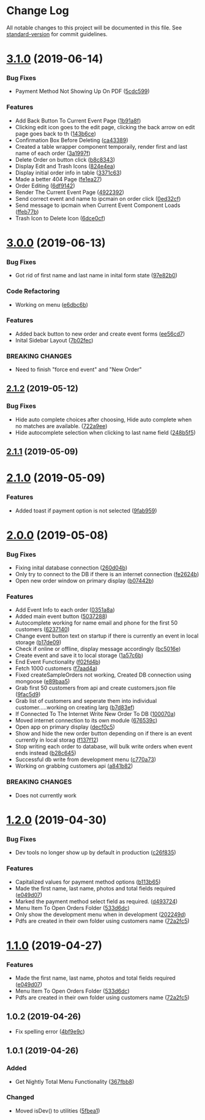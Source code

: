 # Change Log

All notable changes to this project will be documented in this file. See [standard-version](https://github.com/conventional-changelog/standard-version) for commit guidelines.

# [3.1.0](https://github.com/BrandonSmith8038/electron-onsite-photo-order/compare/v3.0.0...v3.1.0) (2019-06-14)


### Bug Fixes

* Payment Method Not Showing Up On PDF ([5cdc599](https://github.com/BrandonSmith8038/electron-onsite-photo-order/commit/5cdc599))


### Features

* Add Back Button To Current Event Page ([1b91a8f](https://github.com/BrandonSmith8038/electron-onsite-photo-order/commit/1b91a8f))
* Clicking edit icon goes to the edit page, clicking the back arrow on edit page goes back to th ([143b6ce](https://github.com/BrandonSmith8038/electron-onsite-photo-order/commit/143b6ce))
* Confirmation Box Before Deleting ([ca43389](https://github.com/BrandonSmith8038/electron-onsite-photo-order/commit/ca43389))
* Created a table wrapper component temporaily, render first and last name of each order ([3a1997f](https://github.com/BrandonSmith8038/electron-onsite-photo-order/commit/3a1997f))
* Delete Order on button click ([b8c8343](https://github.com/BrandonSmith8038/electron-onsite-photo-order/commit/b8c8343))
* Display Edit and Trash Icons ([824e4ea](https://github.com/BrandonSmith8038/electron-onsite-photo-order/commit/824e4ea))
* Display initial order info in table ([3371c63](https://github.com/BrandonSmith8038/electron-onsite-photo-order/commit/3371c63))
* Made a better 404 Page ([fe1ea27](https://github.com/BrandonSmith8038/electron-onsite-photo-order/commit/fe1ea27))
* Order Editing ([6df9142](https://github.com/BrandonSmith8038/electron-onsite-photo-order/commit/6df9142))
* Render The Current Event Page ([4922392](https://github.com/BrandonSmith8038/electron-onsite-photo-order/commit/4922392))
* Send correct event and name to ipcmain on order click ([0ed32cf](https://github.com/BrandonSmith8038/electron-onsite-photo-order/commit/0ed32cf))
* Send message to ipcmain when Current Event Component Loads ([ffeb77b](https://github.com/BrandonSmith8038/electron-onsite-photo-order/commit/ffeb77b))
* Trash Icon to Delete Icon ([6dce0cf](https://github.com/BrandonSmith8038/electron-onsite-photo-order/commit/6dce0cf))



# [3.0.0](https://github.com/BrandonSmith8038/electron-onsite-photo-order/compare/v2.1.2...v3.0.0) (2019-06-13)


### Bug Fixes

* Got rid of first name and last name in inital form state ([97e82b0](https://github.com/BrandonSmith8038/electron-onsite-photo-order/commit/97e82b0))


### Code Refactoring

* Working on menu ([e6dbc6b](https://github.com/BrandonSmith8038/electron-onsite-photo-order/commit/e6dbc6b))


### Features

* Added back button to new order and create event forms ([ee56cd7](https://github.com/BrandonSmith8038/electron-onsite-photo-order/commit/ee56cd7))
* Inital Sidebar Layout ([7b02fec](https://github.com/BrandonSmith8038/electron-onsite-photo-order/commit/7b02fec))


### BREAKING CHANGES

* Need to finish "force end event" and "New Order"



## [2.1.2](https://github.com/BrandonSmith8038/electron-onsite-photo-order/compare/v2.1.1...v2.1.2) (2019-05-12)


### Bug Fixes

* Hide auto complete choices after choosing, Hide auto complete when no matches are available. ([722a9ee](https://github.com/BrandonSmith8038/electron-onsite-photo-order/commit/722a9ee))
* Hide autocomplete selection when clicking to last name field ([248b5f5](https://github.com/BrandonSmith8038/electron-onsite-photo-order/commit/248b5f5))



## [2.1.1](https://github.com/BrandonSmith8038/electron-onsite-photo-order/compare/v2.1.0...v2.1.1) (2019-05-09)



# [2.1.0](https://github.com/BrandonSmith8038/electron-onsite-photo-order/compare/v2.0.0...v2.1.0) (2019-05-09)


### Features

* Added toast if payment option is not selected ([9fab959](https://github.com/BrandonSmith8038/electron-onsite-photo-order/commit/9fab959))



# [2.0.0](https://github.com/BrandonSmith8038/electron-onsite-photo-order/compare/v1.2.0...v2.0.0) (2019-05-08)


### Bug Fixes

* Fixing inital database connection ([260d04b](https://github.com/BrandonSmith8038/electron-onsite-photo-order/commit/260d04b))
* Only try to connect to the DB if there is an internet connection ([fe2624b](https://github.com/BrandonSmith8038/electron-onsite-photo-order/commit/fe2624b))
* Open new order window on primary display ([b07442b](https://github.com/BrandonSmith8038/electron-onsite-photo-order/commit/b07442b))


### Features

* Add Event Info to each order ([0351a8a](https://github.com/BrandonSmith8038/electron-onsite-photo-order/commit/0351a8a))
* Added main event button ([5037288](https://github.com/BrandonSmith8038/electron-onsite-photo-order/commit/5037288))
* Autocomplete working for name email and phone for the first 50 customers ([6237140](https://github.com/BrandonSmith8038/electron-onsite-photo-order/commit/6237140))
* Change event button text on startup if there is currently an event in local storage ([b17de09](https://github.com/BrandonSmith8038/electron-onsite-photo-order/commit/b17de09))
* Check if online or offline, display message accordingly ([bc5016e](https://github.com/BrandonSmith8038/electron-onsite-photo-order/commit/bc5016e))
* Create event and save it to local storage ([1a57c6b](https://github.com/BrandonSmith8038/electron-onsite-photo-order/commit/1a57c6b))
* End Event Functionality ([f02fd4b](https://github.com/BrandonSmith8038/electron-onsite-photo-order/commit/f02fd4b))
* Fetch 1000 customers ([f7aad4a](https://github.com/BrandonSmith8038/electron-onsite-photo-order/commit/f7aad4a))
* Fixed createSampleOrders not working, Created DB connection using mongoose ([e89baa5](https://github.com/BrandonSmith8038/electron-onsite-photo-order/commit/e89baa5))
* Grab first 50 customers from api and create customers.json file ([9fac5d9](https://github.com/BrandonSmith8038/electron-onsite-photo-order/commit/9fac5d9))
* Grab list of customers and seperate them into individual customer.....working on creating larg ([b7d83ef](https://github.com/BrandonSmith8038/electron-onsite-photo-order/commit/b7d83ef))
* If Connected To The Internet Write New Order To DB ([100070a](https://github.com/BrandonSmith8038/electron-onsite-photo-order/commit/100070a))
* Moved internet connection to its own module ([676539c](https://github.com/BrandonSmith8038/electron-onsite-photo-order/commit/676539c))
* Open app on primary display ([decf0c5](https://github.com/BrandonSmith8038/electron-onsite-photo-order/commit/decf0c5))
* Show and hide the new order button depending on if there is an event currently in local storag ([f137f12](https://github.com/BrandonSmith8038/electron-onsite-photo-order/commit/f137f12))
* Stop writing each order to database, will bulk write orders when event ends instead ([b28c645](https://github.com/BrandonSmith8038/electron-onsite-photo-order/commit/b28c645))
* Successful db write from development menu ([c770a73](https://github.com/BrandonSmith8038/electron-onsite-photo-order/commit/c770a73))
* Working on grabbing customers api ([a841b82](https://github.com/BrandonSmith8038/electron-onsite-photo-order/commit/a841b82))


### BREAKING CHANGES

* Does not currently work



# [1.2.0](https://github.com/BrandonSmith8038/electron-onsite-photo-order/compare/v1.0.2...v1.2.0) (2019-04-30)


### Bug Fixes

* Dev tools no longer show up by default in production ([c26f835](https://github.com/BrandonSmith8038/electron-onsite-photo-order/commit/c26f835))


### Features

* Capitalized values for payment method options ([b113b65](https://github.com/BrandonSmith8038/electron-onsite-photo-order/commit/b113b65))
* Made the first name, last name, photos and total fields required ([e049d07](https://github.com/BrandonSmith8038/electron-onsite-photo-order/commit/e049d07))
* Marked the payment method select field as required. ([d493724](https://github.com/BrandonSmith8038/electron-onsite-photo-order/commit/d493724))
* Menu Item To Open Orders Folder ([533d6dc](https://github.com/BrandonSmith8038/electron-onsite-photo-order/commit/533d6dc))
* Only show the development menu when in development ([202249d](https://github.com/BrandonSmith8038/electron-onsite-photo-order/commit/202249d))
* Pdfs are created in their own folder using customers name ([72a2fc5](https://github.com/BrandonSmith8038/electron-onsite-photo-order/commit/72a2fc5))



# [1.1.0](https://github.com/BrandonSmith8038/electron-onsite-photo-order/compare/v1.0.2...v1.1.0) (2019-04-27)


### Features

* Made the first name, last name, photos and total fields required ([e049d07](https://github.com/BrandonSmith8038/electron-onsite-photo-order/commit/e049d07))
* Menu Item To Open Orders Folder ([533d6dc](https://github.com/BrandonSmith8038/electron-onsite-photo-order/commit/533d6dc))
* Pdfs are created in their own folder using customers name ([72a2fc5](https://github.com/BrandonSmith8038/electron-onsite-photo-order/commit/72a2fc5))



## 1.0.2 (2019-04-26)

- Fix spelling error ([4bf9e9c](https://github.com/BrandonSmith8038/electron-onsite-photo-order/commit/4bf9e9c))

## 1.0.1 (2019-04-26)

### Added

- Get Nightly Total Menu Functionality ([367fbb8](https://github.com/BrandonSmith8038/electron-onsite-photo-order/commit/367fbb8))

### Changed

- Moved isDev() to utilities ([5fbea1](https://github.com/BrandonSmith8038/electron-onsite-photo-order/commit/5fbea1))
